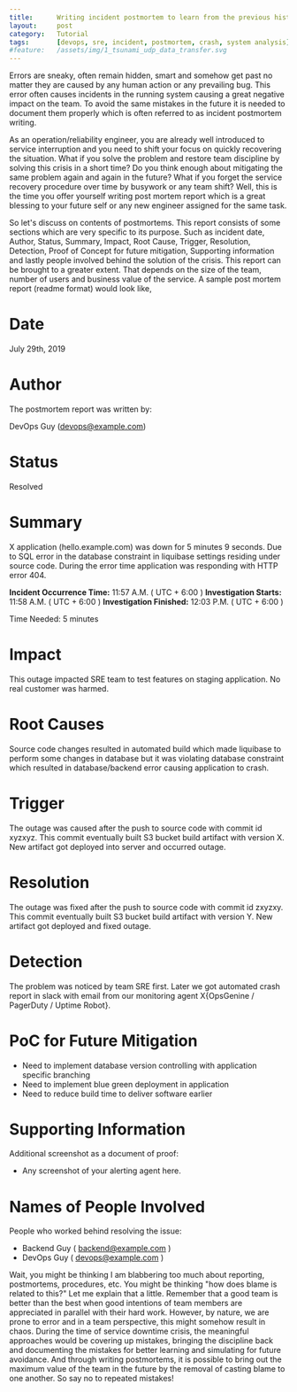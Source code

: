 ```yaml
---
title:      Writing incident postmortem to learn from the previous history and avoid needless blaming
layout:     post
category:   Tutorial
tags: 	    [devops, sre, incident, postmortem, crash, system analysis]
#feature:   /assets/img/1_tsunami_udp_data_transfer.svg
---
```

Errors are sneaky, often remain hidden, smart and somehow get past no matter they are caused by any human action or any prevailing bug. This error often causes incidents in the running system causing a great negative impact on the team. To avoid the same mistakes in the future it is needed to document them properly which is often referred to as incident postmortem writing.
<!--more-->

As an operation/reliability engineer, you are already well introduced to service interruption and you need to shift your focus on quickly recovering the situation. What if you solve the problem and restore team discipline by solving this crisis in a short time? Do you think enough about mitigating the same problem again and again in the future? What if you forget the service recovery procedure over time by busywork or any team shift? Well, this is the time you offer yourself writing post mortem report which is a great blessing to your future self or any new engineer assigned for the same task.

So let's discuss on contents of postmortems. This report consists of some sections which are very specific to its purpose. Such as incident date, Author, Status, Summary, Impact, Root Cause, Trigger, Resolution, Detection, Proof of Concept for future mitigation, Supporting information and lastly people involved behind the solution of the crisis. This report can be brought to a greater extent. That depends on the size of the team, number of users and business value of the service. A sample post mortem report (readme format) would look like,


# Date

July 29th, 2019

# Author

The postmortem report was written by:

DevOps Guy (devops@example.com)

# Status 

Resolved  

# Summary 

X application (hello.example.com) was down for 5 minutes 9 seconds. Due to SQL error in the database constraint in liquibase settings residing under source code. During the error time application was responding with HTTP error 404.

**Incident Occurrence Time:** 11:57 A.M. ( UTC + 6:00 )
**Investigation Starts:** 11:58 A.M. ( UTC + 6:00 )
**Investigation Finished:** 12:03 P.M. ( UTC + 6:00 )

Time Needed: 5 minutes

# Impact 

This outage impacted SRE team to test features on staging application. No real customer was harmed.

# Root Causes

Source code changes resulted in automated build which made liquibase to perform some changes in database but it was violating database constraint which resulted in database/backend error causing application to crash.

# Trigger 

The outage was caused after the push to source code with commit id xyzxyz. This commit eventually built S3 bucket build artifact with version X. New artifact got deployed into server and occurred outage.

# Resolution 

The outage was fixed after the push to source code with commit id zxyzxy.  This commit eventually built S3 bucket build artifact with version Y. New artifact got deployed and fixed outage. 

# Detection 

The problem was noticed by team SRE first. Later we got automated crash report in slack with email from our monitoring agent X{OpsGenine / PagerDuty / Uptime Robot}.

# PoC for Future Mitigation

* Need to implement database version controlling with application specific branching
* Need to implement blue green deployment in application
* Need to reduce build time to deliver software earlier

# Supporting Information

Additional screenshot as a document of proof:

* Any screenshot of your alerting agent here.

# Names of People Involved

People who worked behind resolving the issue:

 * Backend Guy ( backend@example.com )
 * DevOps Guy ( devops@example.com )



Wait, you might be thinking I am blabbering too much about reporting, postmortems, procedures, etc. You might be thinking "how does blame is related to this?" Let me explain that a little. Remember that a good team is better than the best when good intentions of team members are appreciated in parallel with their hard work. However, by nature, we are prone to error and in a team perspective, this might somehow result in chaos. During the time of service downtime crisis, the meaningful approaches would be covering up mistakes, bringing the discipline back and documenting the mistakes for better learning and simulating for future avoidance. And through writing postmortems, it is possible to bring out the maximum value of the team in the future by the removal of casting blame to one another. So say no to repeated mistakes!